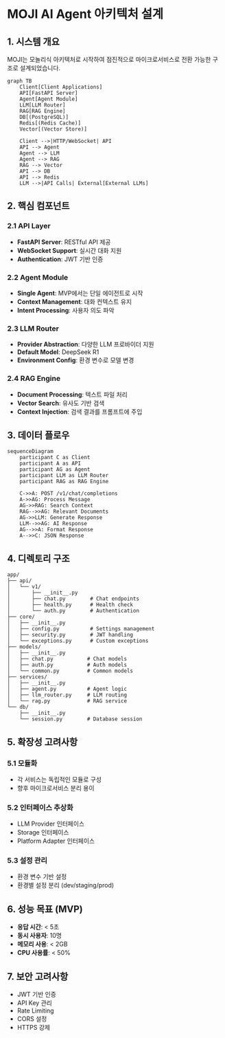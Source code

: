 # MOJI AI Agent 아키텍처 설계

## 1. 시스템 개요

MOJI는 모놀리식 아키텍처로 시작하여 점진적으로 마이크로서비스로 전환 가능한 구조로 설계되었습니다.

```mermaid
graph TB
    Client[Client Applications]
    API[FastAPI Server]
    Agent[Agent Module]
    LLM[LLM Router]
    RAG[RAG Engine]
    DB[(PostgreSQL)]
    Redis[(Redis Cache)]
    Vector[(Vector Store)]
    
    Client -->|HTTP/WebSocket| API
    API --> Agent
    Agent --> LLM
    Agent --> RAG
    RAG --> Vector
    API --> DB
    API --> Redis
    LLM -->|API Calls| External[External LLMs]
```

## 2. 핵심 컴포넌트

### 2.1 API Layer
- **FastAPI Server**: RESTful API 제공
- **WebSocket Support**: 실시간 대화 지원
- **Authentication**: JWT 기반 인증

### 2.2 Agent Module
- **Single Agent**: MVP에서는 단일 에이전트로 시작
- **Context Management**: 대화 컨텍스트 유지
- **Intent Processing**: 사용자 의도 파악

### 2.3 LLM Router
- **Provider Abstraction**: 다양한 LLM 프로바이더 지원
- **Default Model**: DeepSeek R1
- **Environment Config**: 환경 변수로 모델 변경

### 2.4 RAG Engine
- **Document Processing**: 텍스트 파일 처리
- **Vector Search**: 유사도 기반 검색
- **Context Injection**: 검색 결과를 프롬프트에 주입

## 3. 데이터 플로우

```mermaid
sequenceDiagram
    participant C as Client
    participant A as API
    participant AG as Agent
    participant LLM as LLM Router
    participant RAG as RAG Engine
    
    C->>A: POST /v1/chat/completions
    A->>AG: Process Message
    AG->>RAG: Search Context
    RAG-->>AG: Relevant Documents
    AG->>LLM: Generate Response
    LLM-->>AG: AI Response
    AG-->>A: Format Response
    A-->>C: JSON Response
```

## 4. 디렉토리 구조

```
app/
├── api/
│   └── v1/
│       ├── __init__.py
│       ├── chat.py        # Chat endpoints
│       ├── health.py      # Health check
│       └── auth.py        # Authentication
├── core/
│   ├── __init__.py
│   ├── config.py          # Settings management
│   ├── security.py        # JWT handling
│   └── exceptions.py      # Custom exceptions
├── models/
│   ├── __init__.py
│   ├── chat.py           # Chat models
│   ├── auth.py           # Auth models
│   └── common.py         # Common models
├── services/
│   ├── __init__.py
│   ├── agent.py          # Agent logic
│   ├── llm_router.py     # LLM routing
│   └── rag.py            # RAG service
└── db/
    ├── __init__.py
    └── session.py        # Database session
```

## 5. 확장성 고려사항

### 5.1 모듈화
- 각 서비스는 독립적인 모듈로 구성
- 향후 마이크로서비스 분리 용이

### 5.2 인터페이스 추상화
- LLM Provider 인터페이스
- Storage 인터페이스
- Platform Adapter 인터페이스

### 5.3 설정 관리
- 환경 변수 기반 설정
- 환경별 설정 분리 (dev/staging/prod)

## 6. 성능 목표 (MVP)

- **응답 시간**: < 5초
- **동시 사용자**: 10명
- **메모리 사용**: < 2GB
- **CPU 사용률**: < 50%

## 7. 보안 고려사항

- JWT 기반 인증
- API Key 관리
- Rate Limiting
- CORS 설정
- HTTPS 강제
